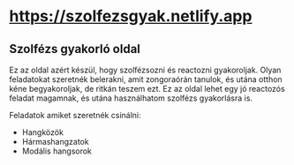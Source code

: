 # https://szolfezsgyak.netlify.app

## Szolfézs gyakorló oldal

Ez az oldal azért készül, hogy szolfézsozni és reactozni gyakoroljak. Olyan feladatokat szeretnék belerakni, amit zongoraórán tanulok, és utána otthon kéne begyakoroljak, de ritkán teszem ezt. Ez az oldal lehet egy jó reactozós feladat magamnak, és utána használhatom szolfézs gyakorlásra is.

Feladatok amiket szeretnék csinálni:

* Hangközök
* Hármashangzatok
* Modális hangsorok
